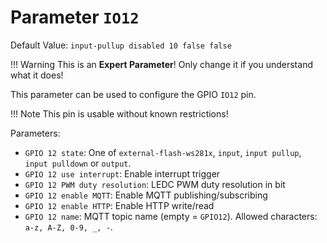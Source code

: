 # Parameter `IO12`
Default Value: `input-pullup disabled 10 false false`

!!! Warning
    This is an **Expert Parameter**! Only change it if you understand what it does!

This parameter can be used to configure the GPIO `IO12` pin.

!!! Note
    This pin is usable without known restrictions!

Parameters:
- `GPIO 12 state`: One of `external-flash-ws281x`, `input`, `input pullup`, `input pulldown` or `output`.
- `GPIO 12 use interrupt`: Enable interrupt trigger
- `GPIO 12 PWM duty resolution`: LEDC PWM duty resolution in bit
- `GPIO 12 enable MQTT`: Enable MQTT publishing/subscribing
- `GPIO 12 enable HTTP`: Enable HTTP write/read
- `GPIO 12 name`: MQTT topic name (empty = `GPIO12`). Allowed characters: `a-z, A-Z, 0-9, _, -`.
